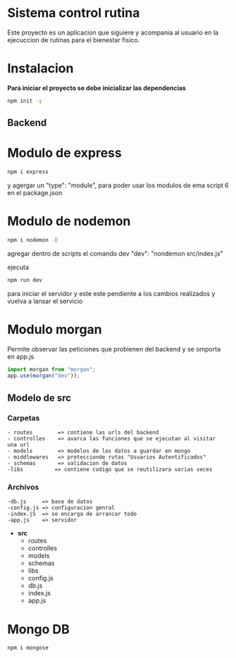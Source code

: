 # Sistema control rutina

Este proyecto es un aplicacion que siguiere y acompania al usuario en la ejecuccion de rutinas para el bienestar fisico.

# Instalacion

**Para iniciar el proyecto se debe inicializar las dependencias**

```bash
npm init -y
```
## Backend  
# Modulo de express

```bash
npm i express
```
y agergar un   "type": "module", para poder usar los modulos de ema script 6 en el package.json

# Modulo de nodemon
```bash 
npm i nodemon -D
```
agregar dentro de scripts el comando dev
    "dev": "nondemon src/index.js"

ejecuta
```bash
npm run dev
```
para iniciar el servidor y este este pendiente a los cambios realizados y vuelva a lansar el servicio

# Modulo morgan 
Permite observar las peticiones que probienen del backend 
y se omporta en app.js
```js
import morgan from "morgan";
app.use(morgan("dev")); 
```


## Modelo de src
### Carpetas 
    - routes        => contiene las urls del backend
    - controlles    => avarca las funciones que se ejecutan al visitar  una url
    - models        => modelos de los datos a guardar en mongo
    - middlewares   => proteccionde rutas "Usuarios Autentificados"
    - schemas       => validacion de datos 
    -libs          => contiene codigo que se reutilizara varias veces 
    
### Archivos
    -db.js     => base de datos
    -config.js => configuracion genral
    -index.jS  => se encarga de arrancar todo
    -app.js    => servidor

- **src**
  - routes
  - controlles
  - models
  - schemas
  - libs
  - config.js
  - db.js 
  - index.js 
  - app.js 
 

# Mongo DB

```bash
npm i mongose
```